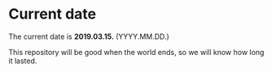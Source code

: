 # Current date

The current date is **2019.03.15.** (YYYY.MM.DD.)

This repository will be good when the world ends, so we will know how long it lasted.